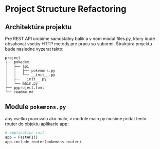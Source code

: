 # Project Structure Refactoring

## Architektúra projektu

Pre REST API urobime samostatny balik a v nom modul files.py, ktory bude obsahovat vsetky HTTP metody pre pracu so 
subormi. Štruktúra projektu bude nasledne vyzerat takto:

```
project
├── pokedex
│   ├── api
│   │   ├── pokemons.py
│   │   └── __init__.py
│   ├── __init__.py
│   └── main.py
├── pyproject.toml
└── readme.md
```

## Module `pokemons.py`

aby vsetko pracovalo ako malo, v module main.py musime pridat tento router do objektu aplikacie app:

```python
# application init
app = FastAPI()
app.include_router(pokemons.router)
```